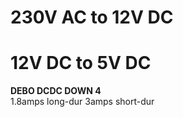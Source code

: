 # 230V AC to 12V DC


# 12V DC to 5V DC
<b>DEBO DCDC DOWN 4</b><br>
1.8amps long-dur 3amps short-dur
